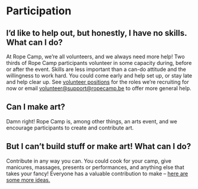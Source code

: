 # Participation

## I’d like to help out, but honestly, I have no skills. What can I do?

At Rope Camp, we’re all volunteers, and we always need more help! Two thirds of Rope Camp participants volunteer in some capacity during, before or after the event. Skills are less important than a can-do attitude and the willingness to work hard. You could come early and help set up, or stay late and help clear up. See [volunteer positions](https://angels.ropecamp.be) for the roles we’re recruiting for now or email [volunteer@support@ropecamp.be](mailto:support@ropecamp.be) to offer more general help.

## Can I make art?

Damn right! Rope Camp is, among other things, an arts event, and we encourage participants to create and contribute art.

## But I can’t build stuff or make art! What can I do?

Contribute in any way you can. You could cook for your camp, give manicures, massages, presents or performances, and anything else that takes your fancy! Everyone has a valuable contribution to make – [here are some more ideas.](https://angels.ropecamp.be)

